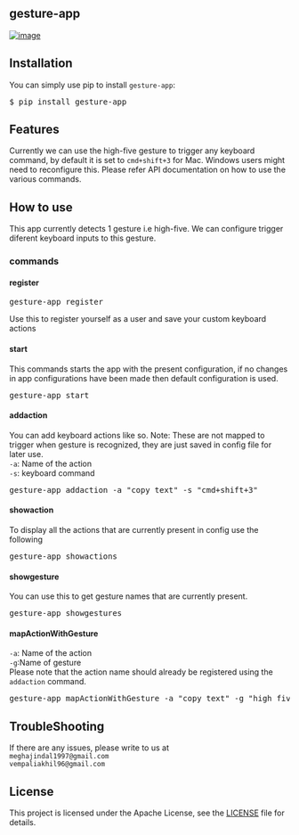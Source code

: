 ## gesture-app

[![image](https://img.shields.io/pypi/pyversions/conference-radar.svg)](https://github.com/vempaliakhil96/hand-detection)

## Installation
You can simply use pip to install `gesture-app`:

<pre>
$ pip install gesture-app
</pre>

## Features
Currently we can use the high-five gesture to trigger any keyboard command, by default it is set to 
`cmd+shift+3` for Mac. Windows users might need to reconfigure this. Please refer API documentation
on how to use the various commands.

## How to use
This app currently detects 1 gesture i.e high-five. We can configure trigger diferent keyboard inputs to this gesture.

### commands

#### register
<pre>
gesture-app register
</pre>
Use this to register yourself as a user and save your custom keyboard actions 

#### start
This commands starts the app with the present configuration, if no changes in app configurations have been made then
default configuration is used.
<pre>
gesture-app start
</pre>

#### addaction
You can add keyboard actions like so. Note: These are not mapped to trigger when gesture is recognized, they are just saved
in config file for later use.\
`-a`: Name of the action\
`-s`: keyboard command
<pre>
gesture-app addaction -a "copy text" -s "cmd+shift+3"
</pre>

#### showaction
To display all the actions that are currently present in config use the following
<pre>
gesture-app showactions
</pre>

#### showgesture
You can use this to get gesture names that are currently present.
<pre>
gesture-app showgestures
</pre>

#### mapActionWithGesture
`-a`: Name of the action\
`-g`:Name of gesture\
Please note that the action name should already be 
registered using the `addaction` command.
<pre>
gesture-app mapActionWithGesture -a "copy text" -g "high_five"
</pre>

## TroubleShooting
If there are any issues, please write to us at \
`meghajindal1997@gmail.com` \
`vempaliakhil96@gmail.com` 

## License
This project is licensed under the Apache License, 
see the [LICENSE](https://github.com/vempaliakhil96/hand-detection/blob/master/LICENSE) file for details.
